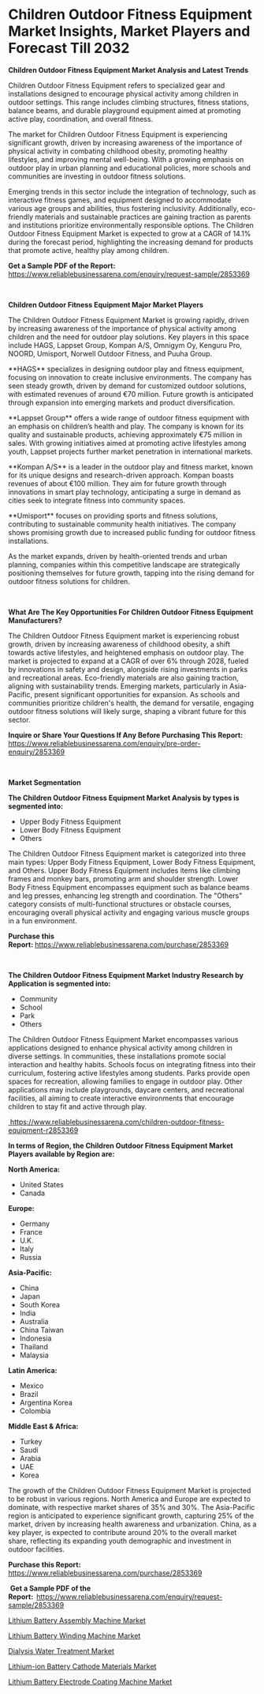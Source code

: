 <p><h1>Children Outdoor Fitness Equipment Market Insights, Market Players and Forecast Till 2032</h1></p><p><strong>Children Outdoor Fitness Equipment Market Analysis and Latest Trends</strong></p>
<p><p>Children Outdoor Fitness Equipment refers to specialized gear and installations designed to encourage physical activity among children in outdoor settings. This range includes climbing structures, fitness stations, balance beams, and durable playground equipment aimed at promoting active play, coordination, and overall fitness. </p><p>The market for Children Outdoor Fitness Equipment is experiencing significant growth, driven by increasing awareness of the importance of physical activity in combating childhood obesity, promoting healthy lifestyles, and improving mental well-being. With a growing emphasis on outdoor play in urban planning and educational policies, more schools and communities are investing in outdoor fitness solutions. </p><p>Emerging trends in this sector include the integration of technology, such as interactive fitness games, and equipment designed to accommodate various age groups and abilities, thus fostering inclusivity. Additionally, eco-friendly materials and sustainable practices are gaining traction as parents and institutions prioritize environmentally responsible options. The Children Outdoor Fitness Equipment Market is expected to grow at a CAGR of 14.1% during the forecast period, highlighting the increasing demand for products that promote active, healthy play among children.</p></p>
<p><strong>Get a Sample PDF of the Report:&nbsp;</strong> <a href="https://www.reliablebusinessarena.com/enquiry/request-sample/2853369?utm_campaign=2136&utm_medium=2&utm_source=Github&utm_content=ia&utm_term=11032025&utm_id=children-outdoor-fitness-equipment">https://www.reliablebusinessarena.com/enquiry/request-sample/2853369</a></p>
<p>&nbsp;</p>
<p><strong>Children Outdoor Fitness Equipment Major Market Players</strong></p>
<p><p>The Children Outdoor Fitness Equipment Market is growing rapidly, driven by increasing awareness of the importance of physical activity among children and the need for outdoor play solutions. Key players in this space include HAGS, Lappset Group, Kompan A/S, Omnigym Oy, Kenguru Pro, NOORD, Umisport, Norwell Outdoor Fitness, and Puuha Group.</p><p>**HAGS** specializes in designing outdoor play and fitness equipment, focusing on innovation to create inclusive environments. The company has seen steady growth, driven by demand for customized outdoor solutions, with estimated revenues of around €70 million. Future growth is anticipated through expansion into emerging markets and product diversification.</p><p>**Lappset Group** offers a wide range of outdoor fitness equipment with an emphasis on children’s health and play. The company is known for its quality and sustainable products, achieving approximately €75 million in sales. With growing initiatives aimed at promoting active lifestyles among youth, Lappset projects further market penetration in international markets.</p><p>**Kompan A/S** is a leader in the outdoor play and fitness market, known for its unique designs and research-driven approach. Kompan boasts revenues of about €100 million. They aim for future growth through innovations in smart play technology, anticipating a surge in demand as cities seek to integrate fitness into community spaces.</p><p>**Umisport** focuses on providing sports and fitness solutions, contributing to sustainable community health initiatives. The company shows promising growth due to increased public funding for outdoor fitness installations.</p><p>As the market expands, driven by health-oriented trends and urban planning, companies within this competitive landscape are strategically positioning themselves for future growth, tapping into the rising demand for outdoor fitness solutions for children.</p></p>
<p>&nbsp;</p>
<p><strong>What Are The Key Opportunities For Children Outdoor Fitness Equipment Manufacturers?</strong></p>
<p><p>The Children Outdoor Fitness Equipment market is experiencing robust growth, driven by increasing awareness of childhood obesity, a shift towards active lifestyles, and heightened emphasis on outdoor play. The market is projected to expand at a CAGR of over 6% through 2028, fueled by innovations in safety and design, alongside rising investments in parks and recreational areas. Eco-friendly materials are also gaining traction, aligning with sustainability trends. Emerging markets, particularly in Asia-Pacific, present significant opportunities for expansion. As schools and communities prioritize children's health, the demand for versatile, engaging outdoor fitness solutions will likely surge, shaping a vibrant future for this sector.</p></p>
<p><strong>Inquire or Share Your Questions If Any Before Purchasing This Report:</strong> <a href="https://www.reliablebusinessarena.com/enquiry/pre-order-enquiry/2853369?utm_campaign=2136&utm_medium=2&utm_source=Github&utm_content=ia&utm_term=11032025&utm_id=children-outdoor-fitness-equipment">https://www.reliablebusinessarena.com/enquiry/pre-order-enquiry/2853369</a></p>
<p>&nbsp;</p>
<p><strong>Market Segmentation</strong></p>
<p><strong>The Children Outdoor Fitness Equipment Market Analysis by types is segmented into:</strong></p>
<p><ul><li>Upper Body Fitness Equipment</li><li>Lower Body Fitness Equipment</li><li>Others</li></ul></p>
<p><p>The Children Outdoor Fitness Equipment market is categorized into three main types: Upper Body Fitness Equipment, Lower Body Fitness Equipment, and Others. Upper Body Fitness Equipment includes items like climbing frames and monkey bars, promoting arm and shoulder strength. Lower Body Fitness Equipment encompasses equipment such as balance beams and leg presses, enhancing leg strength and coordination. The "Others" category consists of multi-functional structures or obstacle courses, encouraging overall physical activity and engaging various muscle groups in a fun environment.</p></p>
<p><strong>Purchase this Report:&nbsp;</strong><a href="https://www.reliablebusinessarena.com/purchase/2853369?utm_campaign=2136&utm_medium=2&utm_source=Github&utm_content=ia&utm_term=11032025&utm_id=children-outdoor-fitness-equipment">https://www.reliablebusinessarena.com/purchase/2853369</a></p>
<p>&nbsp;</p>
<p><strong>The Children Outdoor Fitness Equipment Market Industry Research by Application is segmented into:</strong></p>
<p><ul><li>Community</li><li>School</li><li>Park</li><li>Others</li></ul></p>
<p><p>The Children Outdoor Fitness Equipment Market encompasses various applications designed to enhance physical activity among children in diverse settings. In communities, these installations promote social interaction and healthy habits. Schools focus on integrating fitness into their curriculum, fostering active lifestyles among students. Parks provide open spaces for recreation, allowing families to engage in outdoor play. Other applications may include playgrounds, daycare centers, and recreational facilities, all aiming to create interactive environments that encourage children to stay fit and active through play.</p></p>
<p><a href="https://www.reliablebusinessarena.com/children-outdoor-fitness-equipment-r2853369?utm_campaign=2136&utm_medium=2&utm_source=Github&utm_content=ia&utm_term=11032025&utm_id=children-outdoor-fitness-equipment">&nbsp;https://www.reliablebusinessarena.com/children-outdoor-fitness-equipment-r2853369</a></p>
<p><strong>In terms of Region, the Children Outdoor Fitness Equipment Market Players available by Region are:</strong></p>
<p>
    <p> <strong> North America: </strong>
        <ul>
            <li>United States</li>
            <li>Canada</li>
        </ul>
        </p> 
    <p> <strong> Europe: </strong>
        <ul>
            <li>Germany</li>
            <li>France</li>
            <li>U.K.</li>
            <li>Italy</li>
            <li>Russia</li>
        </ul>
        </p> 
    <p> <strong> Asia-Pacific: </strong>
        <ul>
            <li>China</li>
            <li>Japan</li>
            <li>South Korea</li>
            <li>India</li>
            <li>Australia</li>
            <li>China Taiwan</li>
            <li>Indonesia</li>
            <li>Thailand</li>
            <li>Malaysia</li>
        </ul>
        </p> 
    <p> <strong> Latin America: </strong>
        <ul>
            <li>Mexico</li>
            <li>Brazil</li>
            <li>Argentina Korea</li>
            <li>Colombia</li>
        </ul>
        </p> 
    <p> <strong> Middle East & Africa: </strong>
        <ul>
            <li>Turkey</li>
            <li>Saudi</li>
            <li>Arabia</li>
            <li>UAE</li>
            <li>Korea</li>
        </ul>
    </p>
    </p>
<p><p>The growth of the Children Outdoor Fitness Equipment Market is projected to be robust in various regions. North America and Europe are expected to dominate, with respective market shares of 35% and 30%. The Asia-Pacific region is anticipated to experience significant growth, capturing 25% of the market, driven by increasing health awareness and urbanization. China, as a key player, is expected to contribute around 20% to the overall market share, reflecting its expanding youth demographic and investment in outdoor facilities.</p></p>
<p><strong>Purchase this Report: </strong><a href="https://www.reliablebusinessarena.com/purchase/2853369?utm_campaign=2136&utm_medium=2&utm_source=Github&utm_content=ia&utm_term=11032025&utm_id=children-outdoor-fitness-equipment">https://www.reliablebusinessarena.com/purchase/2853369</a></p>
<p>&nbsp;<strong>Get a Sample PDF of the Report:&nbsp;&nbsp;</strong><a href="https://www.reliablebusinessarena.com/enquiry/request-sample/2853369?utm_campaign=2136&utm_medium=2&utm_source=Github&utm_content=ia&utm_term=11032025&utm_id=children-outdoor-fitness-equipment">https://www.reliablebusinessarena.com/enquiry/request-sample/2853369</a></p>
<p><strong></strong></p>
<p><p><a href="https://github.com/budenhanelfc/Market-Research-Report-List-1/blob/main/lithium-battery-assembly-machine-market.md?utm_campaign=2136&utm_medium=2&utm_source=Github&utm_content=ia&utm_term=11032025&utm_id=children-outdoor-fitness-equipment">Lithium Battery Assembly Machine Market</a></p><p><a href="https://github.com/nellygussisy/Market-Research-Report-List-1/blob/main/lithium-battery-winding-machine-market.md?utm_campaign=2136&utm_medium=2&utm_source=Github&utm_content=ia&utm_term=11032025&utm_id=children-outdoor-fitness-equipment">Lithium Battery Winding Machine Market</a></p><p><a href="https://github.com/cagleplittrw/Market-Research-Report-List-1/blob/main/dialysis-water-treatment-market.md?utm_campaign=2136&utm_medium=2&utm_source=Github&utm_content=ia&utm_term=11032025&utm_id=children-outdoor-fitness-equipment">Dialysis Water Treatment Market</a></p><p><a href="https://github.com/marrahcerpas05/Market-Research-Report-List-1/blob/main/lithium-ion-battery-cathode-materials-market.md?utm_campaign=2136&utm_medium=2&utm_source=Github&utm_content=ia&utm_term=11032025&utm_id=children-outdoor-fitness-equipment">Lithium-ion Battery Cathode Materials Market</a></p><p><a href="https://github.com/dahcheeviola/Market-Research-Report-List-1/blob/main/lithium-battery-electrode-coating-machine-market.md?utm_campaign=2136&utm_medium=2&utm_source=Github&utm_content=ia&utm_term=11032025&utm_id=children-outdoor-fitness-equipment">Lithium Battery Electrode Coating Machine Market</a></p></p>